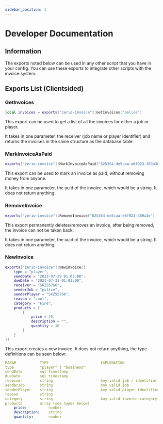 ```yaml
---
sidebar_position: 3
---
```


# Developer Documentation

## Information

The exports noted below can be used in any other script that you have in your config. You can use these exports to integrate other scripts with the invoice system.

## Exports List (Clientsided)


### GetInvoices

```lua
local invoices = exports["zerio-invoice"]:GetInvoices("police")
```

This export can be used to get a list of all the invoices for either a job or player.

It takes in one parameter, the receiver (job name or player identifier) and returns the invoices in the same structure as the database table.

### MarkInvoiceAsPaid

```lua
exports["zerio-invoice"]:MarkInvoiceAsPaid("025364-de5caa-e6f923-359a3e")
```

This export can be used to mark an invoice as paid, without removing money from anyone.

It takes in one parameter, the uuid of the invoice, which would be a string. It does not return anything.

### RemoveInvoice

```lua
exports["zerio-invoice"]:RemoveInvoice("025364-de5caa-e6f923-359a3e")
```

This export permanently deletes/removes an invoice, after being removed, the invoice can not be taken back.

It takes in one parameter, the uuid of the invoice, which would be a string. It does not return anything.

### NewInvoice

```lua
exports["zerio-invoice"]:NewInvoice({
    type = "player",
    sendDate = "2023-07-29 01:03:00",
    dueDate = "2023-07-31 01:03:00",
    receiver = "SKZ55766",
    senderJob = "police",
    senderPlayer = "SKZ55766",
    reason = "cool",
    category = "Fine",
    products = {
        {
            price = 10,
            description = "",
            quantity = 10
        }
    }
})
```

This export creates a new invoice. It does not return anything, the type definitions can be seen below:

```yaml
PARAM           TYPE                        EXPLENATION
type            "player" | "business"
sendDate        sql timestamp
dueDate         sql timestamp
receiver        string                      Any valid job / identifier
senderJob       string                      Any valid job
senderPlayer    string                      Any valid player identifier
reason          string
category        string                      Any valid invoice category for that job
products        array (see types below)
    price:          number
    description:    string
    quantity:       number
```